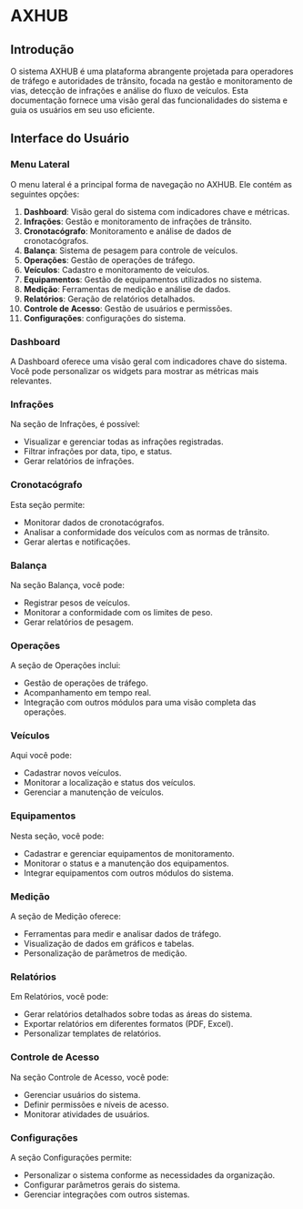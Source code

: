 

# AXHUB

## Introdução

O sistema AXHUB é uma plataforma abrangente projetada para operadores de tráfego e autoridades de trânsito, focada na gestão e monitoramento de vias, detecção de infrações e análise do fluxo de veículos. Esta documentação fornece uma visão geral das funcionalidades do sistema e guia os usuários em seu uso eficiente.

## Interface do Usuário

### Menu Lateral

O menu lateral é a principal forma de navegação no AXHUB. Ele contém as seguintes opções:

1. **Dashboard**: Visão geral do sistema com indicadores chave e métricas.
2. **Infrações**: Gestão e monitoramento de infrações de trânsito.
3. **Cronotacógrafo**: Monitoramento e análise de dados de cronotacógrafos.
4. **Balança**: Sistema de pesagem para controle de veículos.
5. **Operações**: Gestão de operações de tráfego.
6. **Veículos**: Cadastro e monitoramento de veículos.
7. **Equipamentos**: Gestão de equipamentos utilizados no sistema.
8. **Medição**: Ferramentas de medição e análise de dados.
9. **Relatórios**: Geração de relatórios detalhados.
10. **Controle de Acesso**: Gestão de usuários e permissões.
11. **Configurações**: configurações do sistema.

### Dashboard

A Dashboard oferece uma visão geral com indicadores chave do sistema. Você pode personalizar os widgets para mostrar as métricas mais relevantes.

### Infrações

Na seção de Infrações, é possível:

- Visualizar e gerenciar todas as infrações registradas.
- Filtrar infrações por data, tipo, e status.
- Gerar relatórios de infrações.

### Cronotacógrafo

Esta seção permite:

- Monitorar dados de cronotacógrafos.
- Analisar a conformidade dos veículos com as normas de trânsito.
- Gerar alertas e notificações.

### Balança

Na seção Balança, você pode:

- Registrar pesos de veículos.
- Monitorar a conformidade com os limites de peso.
- Gerar relatórios de pesagem.

### Operações

A seção de Operações inclui:

- Gestão de operações de tráfego.
- Acompanhamento em tempo real.
- Integração com outros módulos para uma visão completa das operações.

### Veículos

Aqui você pode:

- Cadastrar novos veículos.
- Monitorar a localização e status dos veículos.
- Gerenciar a manutenção de veículos.

### Equipamentos

Nesta seção, você pode:

- Cadastrar e gerenciar equipamentos de monitoramento.
- Monitorar o status e a manutenção dos equipamentos.
- Integrar equipamentos com outros módulos do sistema.

### Medição

A seção de Medição oferece:

- Ferramentas para medir e analisar dados de tráfego.
- Visualização de dados em gráficos e tabelas.
- Personalização de parâmetros de medição.

### Relatórios

Em Relatórios, você pode:

- Gerar relatórios detalhados sobre todas as áreas do sistema.
- Exportar relatórios em diferentes formatos (PDF, Excel).
- Personalizar templates de relatórios.

### Controle de Acesso

Na seção Controle de Acesso, você pode:

- Gerenciar usuários do sistema.
- Definir permissões e níveis de acesso.
- Monitorar atividades de usuários.

### Configurações

A seção Configurações permite:

- Personalizar o sistema conforme as necessidades da organização.
- Configurar parâmetros gerais do sistema.
- Gerenciar integrações com outros sistemas.

